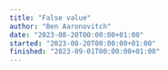 ```yaml
---
title: "False value"
author: "Ben Aaronovitch"
date: "2023-08-20T00:00:00+01:00"
started: "2023-08-20T00:00:00+01:00"
finished: "2023-09-01T00:00:00+01:00"
---
```

